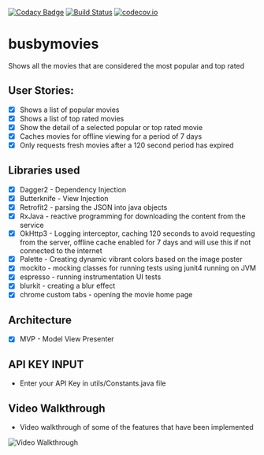[![Codacy Badge](https://api.codacy.com/project/badge/Grade/c148728542684e8095e2d9cf98902dba)](https://www.codacy.com/app/steve1rm/busbymovies?utm_source=github.com&utm_medium=referral&utm_content=steve1rm/busbymovies&utm_campaign=badger)
[![Build Status](https://travis-ci.org/steve1rm/busbymovies.svg?branch=master)](https://travis-ci.org/steve1rm/busbymovies)
[![codecov.io](https://codecov.io/gh/steve1rm/busbymovies/coverage.svg?branch=master)](https://codecov.io/gh/steve1rm/busbymovies/branch/master)

# busbymovies
Shows all the movies that are considered the most popular and top rated

## User Stories:

* [x] Shows a list of popular movies
* [x] Shows a list of top rated movies
* [x] Show the detail of a selected popular or top rated movie
* [x] Caches movies for offline viewing for a period of 7 days
* [x] Only requests fresh movies after a 120 second period has expired

## Libraries used
* [x] Dagger2 - Dependency Injection
* [x] Butterknife - View Injection
* [x] Retrofit2 - parsing the JSON into java objects
* [x] RxJava - reactive programming for downloading the content from the service 
* [x] OkHttp3 - Logging interceptor, caching 120 seconds to avoid requesting from the server, offline cache enabled for 7 days and will use this if not connected to the internet
* [x] Palette - Creating dynamic vibrant colors based on the image poster
* [x] mockito - mocking classes for running tests using junit4 running on JVM
* [x] espresso - running instrumentation UI tests
* [x] blurkit - creating a blur effect
* [x] chrome custom tabs - opening the movie home page

## Architecture 
* [x] MVP - Model View Presenter

## API KEY INPUT
* Enter your API Key in utils/Constants.java file

## Video Walkthrough
* Video walkthrough of some of the features that have been implemented
<img src='https://github.com/steve1rm/busbymovies/blob/master/busbymoviepart1.gif' title='Video Walkthrough' alt='Video Walkthrough' />

